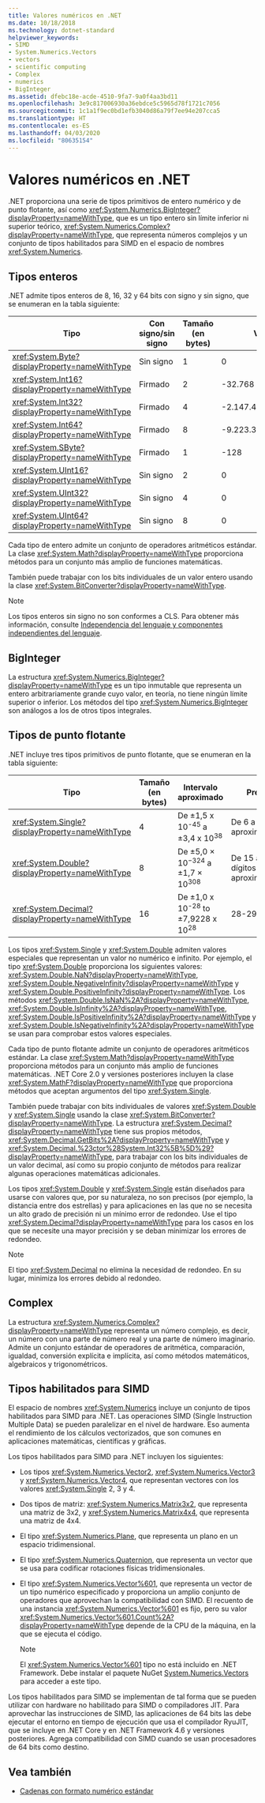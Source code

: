 ```yaml
---
title: Valores numéricos en .NET
ms.date: 10/18/2018
ms.technology: dotnet-standard
helpviewer_keywords:
- SIMD
- System.Numerics.Vectors
- vectors
- scientific computing
- Complex
- numerics
- BigInteger
ms.assetid: dfebc18e-acde-4510-9fa7-9a0f4aa3bd11
ms.openlocfilehash: 3e9c817006930a36ebdce5c5965d78f1721c7056
ms.sourcegitcommit: 1c1a1f9ec0bd1efb3040d86a79f7ee94e207cca5
ms.translationtype: HT
ms.contentlocale: es-ES
ms.lasthandoff: 04/03/2020
ms.locfileid: "80635154"
---
```

# <a name="numerics-in-net"></a>Valores numéricos en .NET

.NET proporciona una serie de tipos primitivos de entero numérico y de punto flotante, así como <xref:System.Numerics.BigInteger?displayProperty=nameWithType>, que es un tipo entero sin límite inferior ni superior teórico, <xref:System.Numerics.Complex?displayProperty=nameWithType>, que representa números complejos y un conjunto de tipos habilitados para SIMD en el espacio de nombres <xref:System.Numerics>.
  
## <a name="integer-types"></a>Tipos enteros

.NET admite tipos enteros de 8, 16, 32 y 64 bits con signo y sin signo, que se enumeran en la tabla siguiente:
  
|Tipo|Con signo/sin signo|Tamaño (en bytes)|Valor mínimo|Valor máximo|  
|----------|----------------------|--------------------|-------------------|-------------------|  
|<xref:System.Byte?displayProperty=nameWithType>|Sin signo|1|0|255|  
|<xref:System.Int16?displayProperty=nameWithType>|Firmado|2|-32.768|32.767|  
|<xref:System.Int32?displayProperty=nameWithType>|Firmado|4|-2.147.483.648|2\.147.483.647|  
|<xref:System.Int64?displayProperty=nameWithType>|Firmado|8|-9.223.372.036.854.775.808|9\.223.372.036.854.775.807|  
|<xref:System.SByte?displayProperty=nameWithType>|Firmado|1|-128|127|  
|<xref:System.UInt16?displayProperty=nameWithType>|Sin signo|2|0|65.535|  
|<xref:System.UInt32?displayProperty=nameWithType>|Sin signo|4|0|4\.294.967.295|  
|<xref:System.UInt64?displayProperty=nameWithType>|Sin signo|8|0|18.446.744.073.709.551.615|  
  
Cada tipo de entero admite un conjunto de operadores aritméticos estándar. La clase <xref:System.Math?displayProperty=nameWithType> proporciona métodos para un conjunto más amplio de funciones matemáticas.

También puede trabajar con los bits individuales de un valor entero usando la clase <xref:System.BitConverter?displayProperty=nameWithType>.  

> [!NOTE]  
> Los tipos enteros sin signo no son conformes a CLS. Para obtener más información, consulte [Independencia del lenguaje y componentes independientes del lenguaje](language-independence-and-language-independent-components.md).

## <a name="biginteger"></a>BigInteger

La estructura <xref:System.Numerics.BigInteger?displayProperty=nameWithType> es un tipo inmutable que representa un entero arbitrariamente grande cuyo valor, en teoría, no tiene ningún límite superior o inferior. Los métodos del tipo <xref:System.Numerics.BigInteger> son análogos a los de otros tipos integrales.
  
## <a name="floating-point-types"></a>Tipos de punto flotante

.NET incluye tres tipos primitivos de punto flotante, que se enumeran en la tabla siguiente:
  
|Tipo|Tamaño (en bytes)|Intervalo aproximado|Precisión|  
|----------|--------|---------------------|--------------------|  
|<xref:System.Single?displayProperty=nameWithType>|4|De ±1,5 x 10<sup>-45</sup> a ±3,4 x 10<sup>38</sup>|De 6 a 9 dígitos aproximadamente|  
|<xref:System.Double?displayProperty=nameWithType>|8|De ±5,0 × 10<sup>−324</sup> a ±1,7 × 10<sup>308</sup>|De 15 a 17 dígitos aproximadamente|  
|<xref:System.Decimal?displayProperty=nameWithType>|16|De ±1,0 x 10<sup>-28</sup> to ±7,9228 x 10<sup>28</sup>|28-29 dígitos|  
  
Los tipos <xref:System.Single> y <xref:System.Double> admiten valores especiales que representan un valor no numérico e infinito. Por ejemplo, el tipo <xref:System.Double> proporciona los siguientes valores: <xref:System.Double.NaN?displayProperty=nameWithType>, <xref:System.Double.NegativeInfinity?displayProperty=nameWithType> y <xref:System.Double.PositiveInfinity?displayProperty=nameWithType>. Los métodos <xref:System.Double.IsNaN%2A?displayProperty=nameWithType>, <xref:System.Double.IsInfinity%2A?displayProperty=nameWithType>, <xref:System.Double.IsPositiveInfinity%2A?displayProperty=nameWithType> y <xref:System.Double.IsNegativeInfinity%2A?displayProperty=nameWithType> se usan para comprobar estos valores especiales.

Cada tipo de punto flotante admite un conjunto de operadores aritméticos estándar. La clase <xref:System.Math?displayProperty=nameWithType> proporciona métodos para un conjunto más amplio de funciones matemáticas. .NET Core 2.0 y versiones posteriores incluyen la clase <xref:System.MathF?displayProperty=nameWithType> que proporciona métodos que aceptan argumentos del tipo <xref:System.Single>.

También puede trabajar con bits individuales de valores <xref:System.Double> y <xref:System.Single> usando la clase <xref:System.BitConverter?displayProperty=nameWithType>. La estructura <xref:System.Decimal?displayProperty=nameWithType> tiene sus propios métodos, <xref:System.Decimal.GetBits%2A?displayProperty=nameWithType> y <xref:System.Decimal.%23ctor%28System.Int32%5B%5D%29?displayProperty=nameWithType>, para trabajar con los bits individuales de un valor decimal, así como su propio conjunto de métodos para realizar algunas operaciones matemáticas adicionales.
  
Los tipos <xref:System.Double> y <xref:System.Single> están diseñados para usarse con valores que, por su naturaleza, no son precisos (por ejemplo, la distancia entre dos estrellas) y para aplicaciones en las que no se necesita un alto grado de precisión ni un mínimo error de redondeo. Use el tipo <xref:System.Decimal?displayProperty=nameWithType> para los casos en los que se necesite una mayor precisión y se deban minimizar los errores de redondeo.

> [!NOTE]
> El tipo <xref:System.Decimal> no elimina la necesidad de redondeo. En su lugar, minimiza los errores debido al redondeo.
  
## <a name="complex"></a>Complex

La estructura <xref:System.Numerics.Complex?displayProperty=nameWithType> representa un número complejo, es decir, un número con una parte de número real y una parte de número imaginario. Admite un conjunto estándar de operadores de aritmética, comparación, igualdad, conversión explícita e implícita, así como métodos matemáticos, algebraicos y trigonométricos.  
  
## <a name="simd-enabled-types"></a>Tipos habilitados para SIMD

El espacio de nombres <xref:System.Numerics> incluye un conjunto de tipos habilitados para SIMD para .NET. Las operaciones SIMD (Single Instruction Multiple Data) se pueden paralelizar en el nivel de hardware. Eso aumenta el rendimiento de los cálculos vectorizados, que son comunes en aplicaciones matemáticas, científicas y gráficas.
  
Los tipos habilitados para SIMD para .NET incluyen los siguientes:

- Los tipos <xref:System.Numerics.Vector2>, <xref:System.Numerics.Vector3> y <xref:System.Numerics.Vector4>, que representan vectores con los valores <xref:System.Single> 2, 3 y 4.

- Dos tipos de matriz: <xref:System.Numerics.Matrix3x2>, que representa una matriz de 3x2, y <xref:System.Numerics.Matrix4x4>, que representa una matriz de 4x4.

- El tipo <xref:System.Numerics.Plane>, que representa un plano en un espacio tridimensional.

- El tipo <xref:System.Numerics.Quaternion>, que representa un vector que se usa para codificar rotaciones físicas tridimensionales.

- El tipo <xref:System.Numerics.Vector%601>, que representa un vector de un tipo numérico especificado y proporciona un amplio conjunto de operadores que aprovechan la compatibilidad con SIMD. El recuento de una instancia <xref:System.Numerics.Vector%601> es fijo, pero su valor <xref:System.Numerics.Vector%601.Count%2A?displayProperty=nameWithType> depende de la CPU de la máquina, en la que se ejecuta el código.
  > [!NOTE]
  > El <xref:System.Numerics.Vector%601> tipo no está incluido en .NET Framework. Debe instalar el paquete NuGet [System.Numerics.Vectors](https://www.nuget.org/packages/System.Numerics.Vectors) para acceder a este tipo.
  
Los tipos habilitados para SIMD se implementan de tal forma que se pueden utilizar con hardware no habilitado para SIMD o compiladores JIT. Para aprovechar las instrucciones de SIMD, las aplicaciones de 64 bits las debe ejecutar el entorno en tiempo de ejecución que usa el compilador RyuJIT, que se incluye en .NET Core y en .NET Framework 4.6 y versiones posteriores. Agrega compatibilidad con SIMD cuando se usan procesadores de 64 bits como destino.

## <a name="see-also"></a>Vea también

- [Cadenas con formato numérico estándar](base-types/standard-numeric-format-strings.md)
